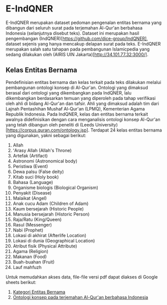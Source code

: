# E-IndQNER

E-IndQNER merupakan dataset pedoman pengenalan entitas bernama yang dibangun dari seluruh surat pada terjemahan Al-Qur'an berbahasa Indonesia (selanjutnya disebut teks). Dataset ini merupakan hasil pengembangan (IndQNER)[https://github.com/dice-group/IndQNER], dataset sejenis yang hanya mencakup delapan surat pada teks. E-IndQNER merupakan salah satu tahapan pada pembangunan Islamicpedia yang sedang dilakukan oleh (AIRIS UIN Jakarta)[http://34.101.77.32:3000/]. 

## Kelas Entitas Bernama
Pendefinisian entitas bernama dan kelas terkait pada teks dilakukan melalui pembangunan ontologi konsep di Al-Qur'an. Ontologi yang dimaksud berasal dari ontologi yang dikembangkan pada IndQNER, lalu dikembangkan berdasarkan temuan yang diperoleh pada tahap verifikasi oleh ahli di bidang Al-Qur'an dan tafsir. Ahli yang dimaksud adalah tim dari Lajnah Pentashihan Mushaf Al-Qur'an (LPMQ), Kementerian Agama Republik Indonesia. Pada IndQNER, kelas dan entitas bernama terkait awalnya didefinisikan dengan cara menganalisis ontologi konsep Al-Qur'an yang telah dibangun oleh peneliti di (Leeds University)[https://corpus.quran.com/ontology.jsp]. Terdapat 24 kelas entitas bernama yang digunakan, yakni  sebagai berikut:
1. Allah
2. ʻArasy Allah (Allah's Throne)
3. Artefak (Artifact)
4. Astronomi (Astronomical body)
5. Peristiwa (Event)
6. Dewa palsu (False deity)
7. Kitab suci (Holy book)
8. Bahasa (Language)
9. Organisme biologis (Biological Organism)
10. Penyakit (Disease)
11. Malaikat (Angel)
12. Anak cucu Adam (Children of Adam)
13. Kaum bersejarah (Historic People)
14. Manusia bersejarah (Historic Person)
15. Raja/Ratu (King/Queen)
16. Rasul (Messenger)
17. Nabi (Prophet)
18. Lokasi di akhirat (Afterlife Location)
19. Lokasi di dunia (Geographical Location)
20. Atribut fisik (Physical Attribute)
21. Agama (Religion)
22. Makanan (Food)
23. Buah-buahan (Fruit)
24. Lauf mahfuzh

Untuk memudahkan akses data, file-file versi pdf dapat diakses di Google sheets berikut:
1. [Kategori Entitas Bernama](https://docs.google.com/document/d/1buI5HwHS4FNsEQ6PxYUUQhkMRdgyc3qticzzoHqSzE8/edit?usp=sharing)
2. [Ontologi konsep pada terjemahan Al-Qur'an berbahasa Indonesia](https://docs.google.com/document/d/1cD2pxGUAsQdjPc0qXWmWt_FB8_7MXMmpWhIisf4pg-Q/edit?usp=sharing)
